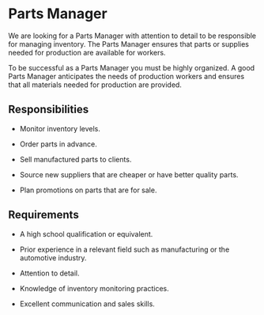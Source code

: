 # Parts Manager

We are looking for a Parts Manager with attention to detail to be responsible for managing inventory. The Parts Manager ensures that parts or supplies needed for production are available for workers.

To be successful as a Parts Manager you must be highly organized. A good Parts Manager anticipates the needs of production workers and ensures that all materials needed for production are provided.

## Responsibilities

* Monitor inventory levels.

* Order parts in advance.

* Sell manufactured parts to clients.

* Source new suppliers that are cheaper or have better quality parts.

* Plan promotions on parts that are for sale.

## Requirements

* A high school qualification or equivalent.

* Prior experience in a relevant field such as manufacturing or the automotive industry.

* Attention to detail.

* Knowledge of inventory monitoring practices.

* Excellent communication and sales skills.

